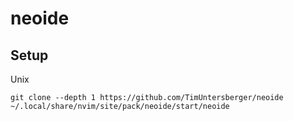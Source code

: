 # neoide

## Setup

Unix
```
git clone --depth 1 https://github.com/TimUntersberger/neoide
~/.local/share/nvim/site/pack/neoide/start/neoide
```
